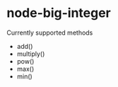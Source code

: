 node-big-integer
================

Currently supported methods

- add()
- multiply()
- pow()
- max()
- min()
